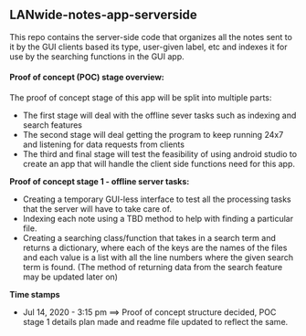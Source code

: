 

## **LANwide-notes-app-serverside**
This repo contains the server-side code that organizes all the notes sent to it by the GUI clients based its type, 
user-given label, etc and indexes it for use by the searching functions in the GUI app. 

#### **Proof of concept (POC) stage overview**:
The proof of concept stage of this app will be split into multiple parts:
+ The first stage will deal with the offline sever tasks such as indexing and search features
+ The second stage will deal getting the program to keep running 24x7 and listening for data requests from clients
+ The third and final stage will test the feasibility of using android studio to create an app that will handle the client side functions need for this app.

**Proof of concept stage 1 - offline server tasks:**
+ Creating a temporary GUI-less interface to test all the processing tasks that the server will have to take care of.
+ Indexing each note using a TBD method to help with finding a particular file.
+ Creating a searching class/function that takes in a search term and returns a dictionary, where each of the keys are the 
names of the files and each value is a list with all the line numbers where the given search term is found. 
(The method of returning data from the search feature may be updated later on)


**Time stamps**
+ Jul 14, 2020 - 3:15 pm ==> Proof of concept structure decided, POC stage 1 details plan made and readme file updated to reflect the same.